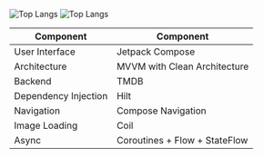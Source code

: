 ![Top Langs](http://ForTheBadge.com/images/badges/built-with-love.svg) ![Top Langs](https://img.shields.io/badge/Kotlin-0095D5?&style=for-the-badge&logo=kotlin&logoColor=white)



Component	 | Component	
--- | --- |
 User Interface | Jetpack Compose
 Architecture | MVVM with Clean Architecture
 Backend | TMDB
 Dependency Injection | Hilt
 Navigation | Compose Navigation
 Image Loading | Coil
 Async| Coroutines + Flow + StateFlow
     

 
